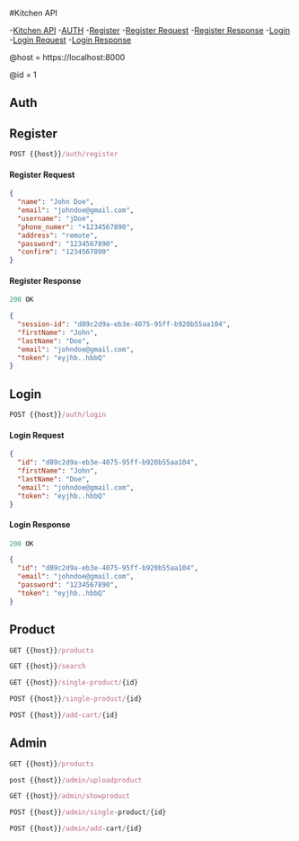 #Kitchen API

-[Kitchen API](#vsc-api) -[AUTH](#auth) -[Register](#register) -[Register Request](#register-request) -[Register Response](#register-response) -[Login](#login) -[Login Request](#login-response) -[Login Response](#login-response)

@host = https://localhost:8000

@id = 1

## Auth

## Register

```js
POST {{host}}/auth/register
```

#### Register Request

```json
{
  "name": "John Doe",
  "email": "johndoe@gmail.com",
  "username": "jDoe",
  "phone_numer": "+1234567890",
  "address": "remote",
  "password": "1234567890",
  "confirm": "1234567890"
}
```

#### Register Response

```js
200 OK
```

```json
{
  "session-id": "d89c2d9a-eb3e-4075-95ff-b920b55aa104",
  "firstName": "John",
  "lastName": "Doe",
  "email": "johndoe@gmail.com",
  "token": "eyjhb..hbbQ"
}
```

## Login

```js
POST {{host}}/auth/login
```

#### Login Request

```json
{
  "id": "d89c2d9a-eb3e-4075-95ff-b920b55aa104",
  "firstName": "John",
  "lastName": "Doe",
  "email": "johndoe@gmail.com",
  "token": "eyjhb..hbbQ"
}
```

#### Login Response

```js
200 OK
```

```json
{
  "id": "d89c2d9a-eb3e-4075-95ff-b920b55aa104",
  "email": "johndoe@gmail.com",
  "password": "1234567890",
  "token": "eyjhb..hbbQ"
}
```

## Product

```js
GET {{host}}/products
```

```js
GET {{host}}/search
```

```js
GET {{host}}/single-product/{id}
```

```js
POST {{host}}/single-product/{id}
```

```js
POST {{host}}/add-cart/{id}
```


## Admin

```js
GET {{host}}/products
```

```js
post {{host}}/admin/uploadproduct
```

```js
GET {{host}}/admin/showproduct
```

```js
POST {{host}}/admin/single-product/{id}
```

```js
POST {{host}}/admin/add-cart/{id}
```
